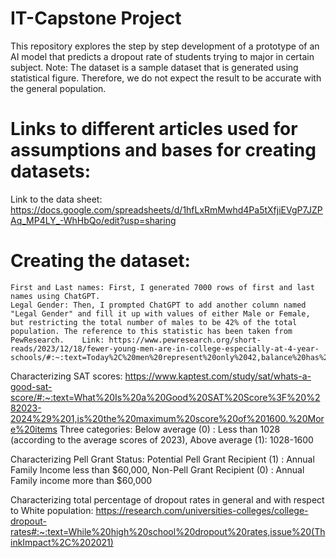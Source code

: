 # IT-Capstone Project    
This repository explores the step by step development of a prototype of an AI model that predicts a dropout rate of students trying to major in  certain subject. Note: The dataset is a sample dataset that is generated using statistical figure. Therefore, we do not expect the result to be accurate with the general population.   

# Links to different articles used for assumptions and bases for creating datasets:  
  
Link to the data sheet:  
https://docs.google.com/spreadsheets/d/1hfLxRmMwhd4Pa5tXfjiEVgP7JZPAq_MP4LY_-WhHbQo/edit?usp=sharing  

  # Creating the dataset:
    First and Last names: First, I generated 7000 rows of first and last names using ChatGPT. 
    Legal Gender: Then, I prompted ChatGPT to add another column named "Legal Gender" and fill it up with values of either Male or Female, but restricting the total number of males to be 42% of the total population. The reference to this statistic has been taken from PewResearch.    Link: https://www.pewresearch.org/short-reads/2023/12/18/fewer-young-men-are-in-college-especially-at-4-year-schools/#:~:text=Today%2C%20men%20represent%20only%2042,balance%20has%20not%20changed%20much.
    
Characterizing SAT scores:  https://www.kaptest.com/study/sat/whats-a-good-sat-score/#:~:text=What%20Is%20a%20Good%20SAT%20Score%3F%20%282023-2024%29%201,is%20the%20maximum%20score%20of%201600.%20More%20items
  Three categories:  Below average (0) : Less than 1028 (according to the average scores of 2023),  Above average (1): 1028-1600   

  Characterizing Pell Grant Status:  Potential Pell Grant Recipient (1) : Annual Family Income less than $60,000, Non-Pell Grant Recipient (0) : Annual Family income more than $60,000  

  Characterizing total percentage of dropout rates in general and with respect to White population:  https://research.com/universities-colleges/college-dropout-rates#:~:text=While%20high%20school%20dropout%20rates,issue%20(ThinkImpact%2C%202021)

  


